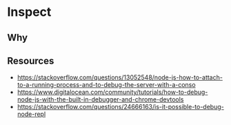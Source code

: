 # Inspect

## Why

## Resources

- <https://stackoverflow.com/questions/13052548/node-js-how-to-attach-to-a-running-process-and-to-debug-the-server-with-a-conso>
- <https://www.digitalocean.com/community/tutorials/how-to-debug-node-js-with-the-built-in-debugger-and-chrome-devtools>
- <https://stackoverflow.com/questions/24666163/is-it-possible-to-debug-node-repl>
